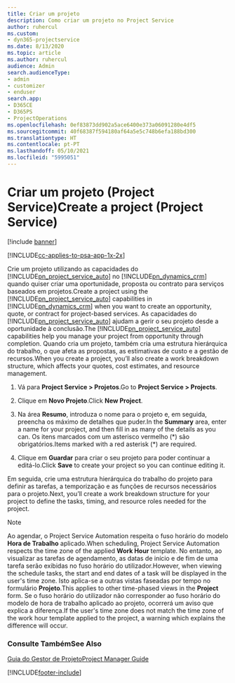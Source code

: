 ```yaml
---
title: Criar um projeto
description: Como criar um projeto no Project Service
author: ruhercul
ms.custom:
- dyn365-projectservice
ms.date: 8/13/2020
ms.topic: article
ms.author: ruhercul
audience: Admin
search.audienceType:
- admin
- customizer
- enduser
search.app:
- D365CE
- D365PS
- ProjectOperations
ms.openlocfilehash: 0ef83873dd902a5ace6400e373a06091280e4df5
ms.sourcegitcommit: 40f68387f594180af64a5e5c748b6efa188bd300
ms.translationtype: HT
ms.contentlocale: pt-PT
ms.lasthandoff: 05/10/2021
ms.locfileid: "5995051"
---
```

# <a name="create-a-project-project-service"></a><span data-ttu-id="edcb2-103">Criar um projeto (Project Service)</span><span class="sxs-lookup"><span data-stu-id="edcb2-103">Create a project (Project Service)</span></span>

[!include [banner](../includes/psa-now-project-operations.md)]

[!INCLUDE[cc-applies-to-psa-app-1x-2x](../includes/cc-applies-to-psa-app-1x-2x.md)]

<span data-ttu-id="edcb2-104">Crie um projeto utilizando as capacidades do [!INCLUDE[pn_project_service_auto](../includes/pn-project-service-auto.md)] no [!INCLUDE[pn_dynamics_crm](../includes/pn-dynamics-crm.md)] quando quiser criar uma oportunidade, proposta ou contrato para serviços baseados em projetos.</span><span class="sxs-lookup"><span data-stu-id="edcb2-104">Create a project using the [!INCLUDE[pn_project_service_auto](../includes/pn-project-service-auto.md)] capabilities in [!INCLUDE[pn_dynamics_crm](../includes/pn-dynamics-crm.md)] when you want to create an opportunity, quote, or contract for project-based services.</span></span> <span data-ttu-id="edcb2-105">As capacidades do [!INCLUDE[pn_project_service_auto](../includes/pn-project-service-auto.md)] ajudam a gerir o seu projeto desde a oportunidade à conclusão.</span><span class="sxs-lookup"><span data-stu-id="edcb2-105">The [!INCLUDE[pn_project_service_auto](../includes/pn-project-service-auto.md)] capabilities help you manage your project from opportunity through completion.</span></span> <span data-ttu-id="edcb2-106">Quando cria um projeto, também cria uma estrutura hierárquica do trabalho, o que afeta as propostas, as estimativas de custo e a gestão de recursos.</span><span class="sxs-lookup"><span data-stu-id="edcb2-106">When you create a project, you’ll also create a work breakdown structure, which affects your quotes, cost estimates, and resource management.</span></span>  
  
1.  <span data-ttu-id="edcb2-107">Vá para **Project Service > Projetos**.</span><span class="sxs-lookup"><span data-stu-id="edcb2-107">Go to **Project Service > Projects**.</span></span>  
  
2.  <span data-ttu-id="edcb2-108">Clique em **Novo Projeto**.</span><span class="sxs-lookup"><span data-stu-id="edcb2-108">Click **New Project**.</span></span>  
  
3.  <span data-ttu-id="edcb2-109">Na área **Resumo**, introduza o nome para o projeto e, em seguida, preencha os máximo de detalhes que puder.</span><span class="sxs-lookup"><span data-stu-id="edcb2-109">In the **Summary** area, enter a name for your project, and then fill in as many of the details as you can.</span></span> <span data-ttu-id="edcb2-110">Os itens marcados com um asterisco vermelho (\*) são obrigatórios.</span><span class="sxs-lookup"><span data-stu-id="edcb2-110">Items marked with a red asterisk (\*) are required.</span></span>  
  
4.  <span data-ttu-id="edcb2-111">Clique em **Guardar** para criar o seu projeto para poder continuar a editá-lo.</span><span class="sxs-lookup"><span data-stu-id="edcb2-111">Click **Save** to create your project so you can continue editing it.</span></span>  
  
<span data-ttu-id="edcb2-112">Em seguida, crie uma estrutura hierárquica do trabalho do projeto para definir as tarefas, a temporização e as funções de recursos necessários para o projeto.</span><span class="sxs-lookup"><span data-stu-id="edcb2-112">Next, you’ll create a work breakdown structure for your project to define the tasks, timing, and resource roles needed for the project.</span></span>  

> [!NOTE]
> <span data-ttu-id="edcb2-113">Ao agendar, o Project Service Automation respeita o fuso horário do modelo **Hora de Trabalho** aplicado.</span><span class="sxs-lookup"><span data-stu-id="edcb2-113">When scheduling, Project Service Automation respects the time zone of the applied **Work Hour** template.</span></span> <span data-ttu-id="edcb2-114">No entanto, ao visualizar as tarefas de agendamento, as datas de início e de fim de uma tarefa serão exibidas no fuso horário do utilizador.</span><span class="sxs-lookup"><span data-stu-id="edcb2-114">However, when viewing the schedule tasks, the start and end dates of a task will be displayed in the user's time zone.</span></span> <span data-ttu-id="edcb2-115">Isto aplica-se a outras vistas faseadas por tempo no formulário **Projeto**.</span><span class="sxs-lookup"><span data-stu-id="edcb2-115">This applies to other time-phased views in the **Project** form.</span></span> <span data-ttu-id="edcb2-116">Se o fuso horário do utilizador não corresponder ao fuso horário do modelo de hora de trabalho aplicado ao projeto, ocorrerá um aviso que explica a diferença.</span><span class="sxs-lookup"><span data-stu-id="edcb2-116">If the user's time zone does not match the time zone of the work hour template applied to the project, a warning which explains the difference will occur.</span></span> 
  
### <a name="see-also"></a><span data-ttu-id="edcb2-117">Consulte Também</span><span class="sxs-lookup"><span data-stu-id="edcb2-117">See Also</span></span>  
 [<span data-ttu-id="edcb2-118">Guia do Gestor de Projeto</span><span class="sxs-lookup"><span data-stu-id="edcb2-118">Project Manager Guide</span></span>](../psa/project-manager-guide.md)


[!INCLUDE[footer-include](../includes/footer-banner.md)]
